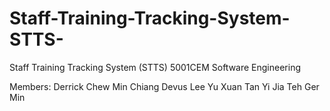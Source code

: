 # Staff-Training-Tracking-System-STTS-
Staff Training Tracking System (STTS)
5001CEM Software Engineering

Members:
Derrick Chew Min Chiang
Devus Lee Yu Xuan
Tan Yi Jia
Teh Ger Min

